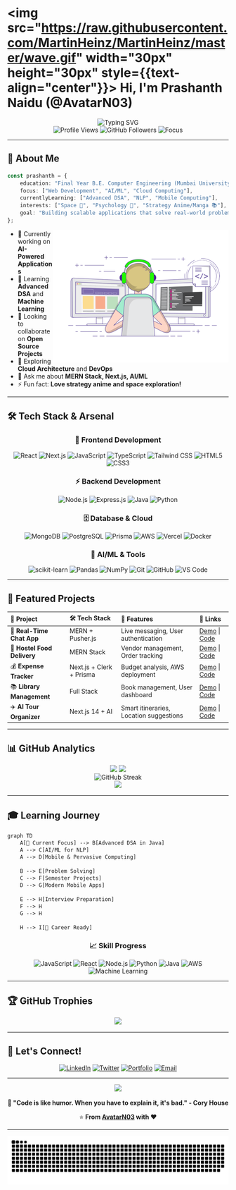# <img src="https://raw.githubusercontent.com/MartinHeinz/MartinHeinz/master/wave.gif" width="30px" height="30px" style={{text-align="center"}}> Hi, I'm **Prashanth Naidu** (@AvatarN03)

<div align="center">
  <img src="https://readme-typing-svg.herokuapp.com?font=Fira+Code&size=32&duration=2800&pause=2000&color=A9FEF7&center=true&vCenter=true&width=940&lines=Final+Year+Computer+Engineering+Student;Full+Stack+Developer+%7C+MERN+%26+Next.js;AI%2FML+Enthusiast+%7C+Cloud+Computing;Building+Scalable+Web+Applications" alt="Typing SVG" />
</div>

<div align="center">
  <img src="https://komarev.com/ghpvc/?username=AvatarN03&label=Profile%20views&color=0e75b6&style=flat" alt="Profile Views" />
  <img src="https://img.shields.io/github/followers/AvatarN03?label=Followers&style=social" alt="GitHub Followers" />
  <img src="https://img.shields.io/badge/Focus-Full%20Stack%20Development-brightgreen" alt="Focus" />
</div>

---

## 🎯 **About Me**

```typescript
const prashanth = {
    education: "Final Year B.E. Computer Engineering (Mumbai University)",
    focus: ["Web Development", "AI/ML", "Cloud Computing"],
    currentlyLearning: ["Advanced DSA", "NLP", "Mobile Computing"],
    interests: ["Space 🚀", "Psychology 🧠", "Strategy Anime/Manga 📚"],
    goal: "Building scalable applications that solve real-world problems"
};
```

<img align="right" alt="Coding" width="400" src="https://raw.githubusercontent.com/devSouvik/devSouvik/master/gif3.gif">

- 🔭 Currently working on **AI-Powered Applications**
- 🌱 Learning **Advanced DSA** and **Machine Learning**
- 👯 Looking to collaborate on **Open Source Projects**
- 🤔 Exploring **Cloud Architecture** and **DevOps**
- 💬 Ask me about **MERN Stack, Next.js, AI/ML**
- ⚡ Fun fact: **Love strategy anime and space exploration!**

---

## 🛠️ **Tech Stack & Arsenal**

<div align="center">

### 🎨 **Frontend Development**
![React](https://img.shields.io/badge/-React-61DAFB?style=for-the-badge&logo=react&logoColor=black)
![Next.js](https://img.shields.io/badge/-Next.js-000000?style=for-the-badge&logo=next.js&logoColor=white)
![JavaScript](https://img.shields.io/badge/-JavaScript-F7DF1E?style=for-the-badge&logo=javascript&logoColor=black)
![TypeScript](https://img.shields.io/badge/-TypeScript-3178C6?style=for-the-badge&logo=typescript&logoColor=white)
![Tailwind CSS](https://img.shields.io/badge/-Tailwind_CSS-38B2AC?style=for-the-badge&logo=tailwind-css&logoColor=white)
![HTML5](https://img.shields.io/badge/-HTML5-E34F26?style=for-the-badge&logo=html5&logoColor=white)
![CSS3](https://img.shields.io/badge/-CSS3-1572B6?style=for-the-badge&logo=css3&logoColor=white)

### ⚡ **Backend Development**
![Node.js](https://img.shields.io/badge/-Node.js-339933?style=for-the-badge&logo=node.js&logoColor=white)
![Express.js](https://img.shields.io/badge/-Express.js-000000?style=for-the-badge&logo=express&logoColor=white)
![Java](https://img.shields.io/badge/-Java-007396?style=for-the-badge&logo=java&logoColor=white)
![Python](https://img.shields.io/badge/-Python-3776AB?style=for-the-badge&logo=python&logoColor=white)

### 🗄️ **Database & Cloud**
![MongoDB](https://img.shields.io/badge/-MongoDB-47A248?style=for-the-badge&logo=mongodb&logoColor=white)
![PostgreSQL](https://img.shields.io/badge/-PostgreSQL-336791?style=for-the-badge&logo=postgresql&logoColor=white)
![Prisma](https://img.shields.io/badge/-Prisma-2D3748?style=for-the-badge&logo=prisma&logoColor=white)
![AWS](https://img.shields.io/badge/-AWS-232F3E?style=for-the-badge&logo=amazon-aws&logoColor=white)
![Vercel](https://img.shields.io/badge/-Vercel-000000?style=for-the-badge&logo=vercel&logoColor=white)
![Docker](https://img.shields.io/badge/-Docker-2496ED?style=for-the-badge&logo=docker&logoColor=white)

### 🤖 **AI/ML & Tools**
![scikit-learn](https://img.shields.io/badge/-scikit_learn-F7931E?style=for-the-badge&logo=scikit-learn&logoColor=white)
![Pandas](https://img.shields.io/badge/-Pandas-150458?style=for-the-badge&logo=pandas&logoColor=white)
![NumPy](https://img.shields.io/badge/-NumPy-013243?style=for-the-badge&logo=numpy&logoColor=white)
![Git](https://img.shields.io/badge/-Git-F05032?style=for-the-badge&logo=git&logoColor=white)
![GitHub](https://img.shields.io/badge/-GitHub-181717?style=for-the-badge&logo=github&logoColor=white)
![VS Code](https://img.shields.io/badge/-VS_Code-007ACC?style=for-the-badge&logo=visual-studio-code&logoColor=white)

</div>

---

## 🚀 **Featured Projects**

<div align="center">

| 🎯 **Project** | 🛠️ **Tech Stack** | 🌟 **Features** | 🔗 **Links** |
|:---|:---|:---|:---|
| 💬 **Real-Time Chat App** | MERN + Pusher.js | Live messaging, User authentication | [Demo](link) \| [Code](link) |
| 🍴 **Hostel Food Delivery** | MERN Stack | Vendor management, Order tracking | [Demo](link) \| [Code](link) |
| 💰 **Expense Tracker** | Next.js + Clerk + Prisma | Budget analysis, AWS deployment | [Demo](link) \| [Code](link) |
| 📚 **Library Management** | Full Stack | Book management, User dashboard | [Demo](link) \| [Code](link) |
| ✈️ **AI Tour Organizer** | Next.js 14 + AI | Smart itineraries, Location suggestions | [Demo](link) \| [Code](link) |

</div>

---

## 📊 **GitHub Analytics**

<div align="center">
  <img height="180em" src="https://github-readme-stats-eight-theta.vercel.app/api?username=AvatarN03&show_icons=true&theme=algolia&include_all_commits=true&count_private=true"/>
  <img height="180em" src="https://github-readme-stats-eight-theta.vercel.app/api/top-langs/?username=AvatarN03&layout=compact&langs_count=8&theme=algolia"/>
</div>

<div align="center">
  <img src="https://github-readme-streak-stats.herokuapp.com?user=AvatarN03&theme=algolia&date_format=M%20j%5B%2C%20Y%5D" alt="GitHub Streak" />
</div>

<div align="center">
  <img src="https://github-readme-activity-graph.vercel.app/graph?username=AvatarN03&bg_color=0D1117&color=5BCDEC&line=5BCDEC&point=FFFFFF&hide_border=true" />
</div>

---

## 🎓 **Learning Journey**

```mermaid
graph TD
    A[🎯 Current Focus] --> B[Advanced DSA in Java]
    A --> C[AI/ML for NLP]
    A --> D[Mobile & Pervasive Computing]
    
    B --> E[Problem Solving]
    C --> F[Semester Projects]
    D --> G[Modern Mobile Apps]
    
    E --> H[Interview Preparation]
    F --> H
    G --> H
    
    H --> I[🚀 Career Ready]
```

<div align="center">
  
### 📈 **Skill Progress**

![JavaScript](https://img.shields.io/badge/JavaScript-90%25-success?style=flat-square&logo=javascript)
![React](https://img.shields.io/badge/React-85%25-success?style=flat-square&logo=react)
![Node.js](https://img.shields.io/badge/Node.js-80%25-success?style=flat-square&logo=node.js)
![Python](https://img.shields.io/badge/Python-75%25-informational?style=flat-square&logo=python)
![Java](https://img.shields.io/badge/Java-70%25-informational?style=flat-square&logo=java)
![AWS](https://img.shields.io/badge/AWS-65%25-informational?style=flat-square&logo=amazon-aws)
![Machine Learning](https://img.shields.io/badge/Machine%20Learning-60%25-yellow?style=flat-square&logo=tensorflow)

</div>

---

## 🏆 **GitHub Trophies**

<div align="center">
  <img src="https://github-profile-trophy.vercel.app/?username=AvatarN03&theme=algolia&no-frame=false&no-bg=false&margin-w=4&row=1" />
</div>

---

## 🤝 **Let's Connect!**

<div align="center">
  
[![LinkedIn](https://img.shields.io/badge/-Prashanth_Naidu-0077B5?style=for-the-badge&logo=linkedin&logoColor=white)](https://www.linkedin.com/in/prashanth-naidu)
[![Twitter](https://img.shields.io/badge/-@AvatarN03-1DA1F2?style=for-the-badge&logo=twitter&logoColor=white)](https://twitter.com/AvatarN03)
[![Portfolio](https://img.shields.io/badge/-Portfolio-FF5722?style=for-the-badge&logo=todoist&logoColor=white)](https://your-portfolio.com)
[![Email](https://img.shields.io/badge/-Email-D14836?style=for-the-badge&logo=gmail&logoColor=white)](mailto:your.email@example.com)

</div>

---

<div align="center">
  <img src="https://capsule-render.vercel.app/api?type=waving&color=gradient&height=100&section=footer&text=Thanks%20for%20visiting!&fontSize=16&fontColor=fff&animation=twinkling&fontAlignY=72" />
</div>

<div align="center">
  
**💭 "Code is like humor. When you have to explain it, it's bad." - Cory House**

⭐️ **From [AvatarN03](https://github.com/AvatarN03) with ❤️**

</div>

---

<div align="center">
  <img src="https://raw.githubusercontent.com/Platane/snk/output/github-contribution-grid-snake.svg" alt="Snake animation" />
</div>
